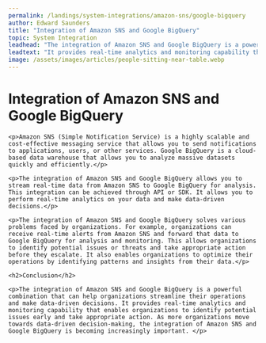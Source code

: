 ```yaml
---
permalink: /landings/system-integrations/amazon-sns/google-bigquery
author: Edward Saunders
title: "Integration of Amazon SNS and Google BigQuery"
topic: System Integration
leadhead: "The integration of Amazon SNS and Google BigQuery is a powerful combination that can help organizations streamline their operations and make data-driven decisions"
leadtext: "It provides real-time analytics and monitoring capability that enables organizations to identify potential issues early and take appropriate action. As more organizations move towards data-driven decision-making, the integration of Amazon SNS and Google BigQuery is becoming increasingly important."
image: /assets/images/articles/people-sitting-near-table.webp
---
```

<div class="arttext">
	<h1>Integration of Amazon SNS and Google BigQuery</h1>

	<p>Amazon SNS (Simple Notification Service) is a highly scalable and cost-effective messaging service that allows you to send notifications to applications, users, or other services. Google BigQuery is a cloud-based data warehouse that allows you to analyze massive datasets quickly and efficiently.</p>

	<p>The integration of Amazon SNS and Google BigQuery allows you to stream real-time data from Amazon SNS to Google BigQuery for analysis. This integration can be achieved through API or SDK. It allows you to perform real-time analytics on your data and make data-driven decisions.</p>

	<p>The integration of Amazon SNS and Google BigQuery solves various problems faced by organizations. For example, organizations can receive real-time alerts from Amazon SNS and forward that data to Google BigQuery for analysis and monitoring. This allows organizations to identify potential issues or threats and take appropriate action before they escalate. It also enables organizations to optimize their operations by identifying patterns and insights from their data.</p>

	<h2>Conclusion</h2>

	<p>The integration of Amazon SNS and Google BigQuery is a powerful combination that can help organizations streamline their operations and make data-driven decisions. It provides real-time analytics and monitoring capability that enables organizations to identify potential issues early and take appropriate action. As more organizations move towards data-driven decision-making, the integration of Amazon SNS and Google BigQuery is becoming increasingly important. </p>

</div>